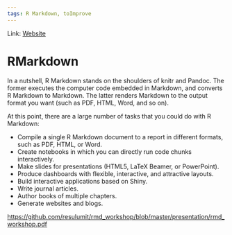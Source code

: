 ```yaml
---
tags: R Markdown, toImprove
---
```

Link: [Website](https://bookdown.org/yihui/rmarkdown/)

# RMarkdown
In a nutshell, R Markdown stands on the shoulders of knitr and Pandoc. The former executes the computer code embedded in Markdown, and converts R Markdown to Markdown. The latter renders Markdown to the output format you want (such as PDF, HTML, Word, and so on).

 At this point, there are a large number of tasks that you could do with R Markdown:

 * Compile a single R Markdown document to a report in different formats, such as PDF, HTML, or Word.
 * Create notebooks in which you can directly run code chunks interactively.
 * Make slides for presentations (HTML5, LaTeX Beamer, or PowerPoint).
 * Produce dashboards with flexible, interactive, and attractive layouts.
 * Build interactive applications based on Shiny.
 * Write journal articles.
 * Author books of multiple chapters.
 * Generate websites and blogs.

https://github.com/resulumit/rmd_workshop/blob/master/presentation/rmd_workshop.pdf